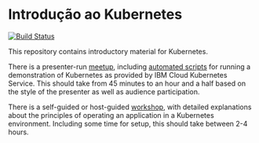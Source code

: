 # Introdução ao Kubernetes

[![Build Status](https://travis-ci.org/IBM/kube101.svg?branch=master)](https://travis-ci.org/IBM/kube101)

This repository contains introductory material for Kubernetes.

There is a presenter-run [meetup], including [automated scripts] for running a demonstration of Kubernetes as provided by IBM Cloud Kubernetes Service. This should take from 45 minutes to an hour and a half based on the style of the presenter as well as audience participation.

There is a self-guided or host-guided [workshop], with detailed explanations about the principles of operating an application in a Kubernetes environment. Including some time for setup, this should take between 2-4 hours. 

[meetup]: ./presentation/meetup.pptx
[automated scripts]: ./presentation/scripts
[workshop]: ./workshop/README.md

